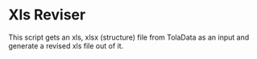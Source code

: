 # Xls Reviser 

This script gets an xls, xlsx (structure) file from TolaData as an input and generate a revised xls file out of it.
